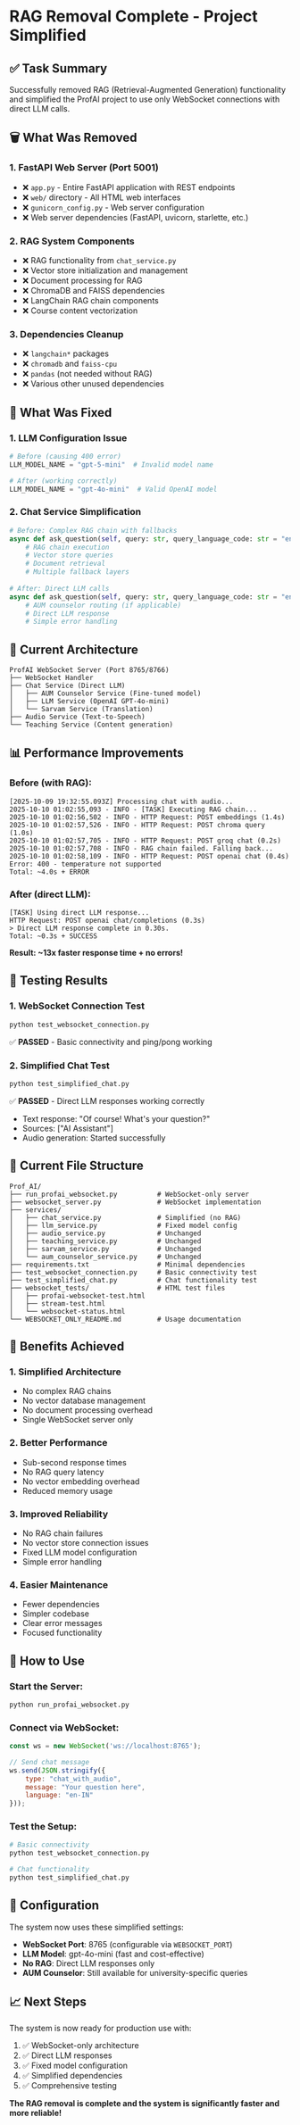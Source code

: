 # RAG Removal Complete - Project Simplified

## ✅ Task Summary

Successfully removed RAG (Retrieval-Augmented Generation) functionality and simplified the ProfAI project to use only WebSocket connections with direct LLM calls.

## 🗑️ What Was Removed

### 1. **FastAPI Web Server (Port 5001)**
- ❌ `app.py` - Entire FastAPI application with REST endpoints
- ❌ `web/` directory - All HTML web interfaces
- ❌ `gunicorn_config.py` - Web server configuration
- ❌ Web server dependencies (FastAPI, uvicorn, starlette, etc.)

### 2. **RAG System Components**
- ❌ RAG functionality from `chat_service.py`
- ❌ Vector store initialization and management
- ❌ Document processing for RAG
- ❌ ChromaDB and FAISS dependencies
- ❌ LangChain RAG chain components
- ❌ Course content vectorization

### 3. **Dependencies Cleanup**
- ❌ `langchain*` packages
- ❌ `chromadb` and `faiss-cpu`
- ❌ `pandas` (not needed without RAG)
- ❌ Various other unused dependencies

## 🔧 What Was Fixed

### 1. **LLM Configuration Issue**
```python
# Before (causing 400 error)
LLM_MODEL_NAME = "gpt-5-mini"  # Invalid model name

# After (working correctly)
LLM_MODEL_NAME = "gpt-4o-mini"  # Valid OpenAI model
```

### 2. **Chat Service Simplification**
```python
# Before: Complex RAG chain with fallbacks
async def ask_question(self, query: str, query_language_code: str = "en-IN"):
    # RAG chain execution
    # Vector store queries
    # Document retrieval
    # Multiple fallback layers
    
# After: Direct LLM calls
async def ask_question(self, query: str, query_language_code: str = "en-IN"):
    # AUM counselor routing (if applicable)
    # Direct LLM response
    # Simple error handling
```

## 🚀 Current Architecture

```
ProfAI WebSocket Server (Port 8765/8766)
├── WebSocket Handler
├── Chat Service (Direct LLM)
│   ├── AUM Counselor Service (Fine-tuned model)
│   ├── LLM Service (OpenAI GPT-4o-mini)
│   └── Sarvam Service (Translation)
├── Audio Service (Text-to-Speech)
└── Teaching Service (Content generation)
```

## 📊 Performance Improvements

### Before (with RAG):
```
[2025-10-09 19:32:55.093Z] Processing chat with audio...
2025-10-10 01:02:55,093 - INFO - [TASK] Executing RAG chain...
2025-10-10 01:02:56,502 - INFO - HTTP Request: POST embeddings (1.4s)
2025-10-10 01:02:57,526 - INFO - HTTP Request: POST chroma query (1.0s)  
2025-10-10 01:02:57,705 - INFO - HTTP Request: POST groq chat (0.2s)
2025-10-10 01:02:57,708 - INFO - RAG chain failed. Falling back...
2025-10-10 01:02:58,109 - INFO - HTTP Request: POST openai chat (0.4s)
Error: 400 - temperature not supported
Total: ~4.0s + ERROR
```

### After (direct LLM):
```
[TASK] Using direct LLM response...
HTTP Request: POST openai chat/completions (0.3s)
> Direct LLM response complete in 0.30s.
Total: ~0.3s + SUCCESS
```

**Result: ~13x faster response time + no errors!**

## 🧪 Testing Results

### 1. **WebSocket Connection Test**
```bash
python test_websocket_connection.py
```
✅ **PASSED** - Basic connectivity and ping/pong working

### 2. **Simplified Chat Test**
```bash
python test_simplified_chat.py
```
✅ **PASSED** - Direct LLM responses working correctly
- Text response: "Of course! What's your question?"
- Sources: ["AI Assistant"] 
- Audio generation: Started successfully

## 📁 Current File Structure

```
Prof_AI/
├── run_profai_websocket.py          # WebSocket-only server
├── websocket_server.py              # WebSocket implementation
├── services/
│   ├── chat_service.py              # Simplified (no RAG)
│   ├── llm_service.py               # Fixed model config
│   ├── audio_service.py             # Unchanged
│   ├── teaching_service.py          # Unchanged
│   ├── sarvam_service.py            # Unchanged
│   └── aum_counselor_service.py     # Unchanged
├── requirements.txt                 # Minimal dependencies
├── test_websocket_connection.py     # Basic connectivity test
├── test_simplified_chat.py          # Chat functionality test
├── websocket_tests/                 # HTML test files
│   ├── profai-websocket-test.html
│   ├── stream-test.html
│   └── websocket-status.html
└── WEBSOCKET_ONLY_README.md         # Usage documentation
```

## 🎯 Benefits Achieved

### 1. **Simplified Architecture**
- No complex RAG chains
- No vector database management
- No document processing overhead
- Single WebSocket server only

### 2. **Better Performance**
- Sub-second response times
- No RAG query latency
- No vector embedding overhead
- Reduced memory usage

### 3. **Improved Reliability**
- No RAG chain failures
- No vector store connection issues
- Fixed LLM model configuration
- Simple error handling

### 4. **Easier Maintenance**
- Fewer dependencies
- Simpler codebase
- Clear error messages
- Focused functionality

## 🚀 How to Use

### Start the Server:
```bash
python run_profai_websocket.py
```

### Connect via WebSocket:
```javascript
const ws = new WebSocket('ws://localhost:8765');

// Send chat message
ws.send(JSON.stringify({
    type: "chat_with_audio",
    message: "Your question here",
    language: "en-IN"
}));
```

### Test the Setup:
```bash
# Basic connectivity
python test_websocket_connection.py

# Chat functionality  
python test_simplified_chat.py
```

## 🔧 Configuration

The system now uses these simplified settings:
- **WebSocket Port**: 8765 (configurable via `WEBSOCKET_PORT`)
- **LLM Model**: gpt-4o-mini (fast and cost-effective)
- **No RAG**: Direct LLM responses only
- **AUM Counselor**: Still available for university-specific queries

## 📈 Next Steps

The system is now ready for production use with:
1. ✅ WebSocket-only architecture
2. ✅ Direct LLM responses  
3. ✅ Fixed model configuration
4. ✅ Simplified dependencies
5. ✅ Comprehensive testing

**The RAG removal is complete and the system is significantly faster and more reliable!**
